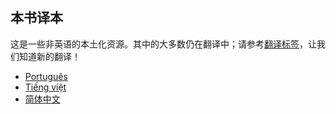## 本书译本

这是一些非英语的本土化资源。其中的大多数仍在翻译中；请参考[翻译标签][label]，让我们知道新的翻译！

[label]: https://github.com/rust-lang/book/issues?q=is%3Aopen+is%3Aissue+label%3ATranslations

- [Português](https://coreh.github.io/rust-book-pt-br/)
- [Tiếng việt](https://rust-vietnam.github.io/book/)
- [简体中文](http://www.broadview.com.cn/article/144)
